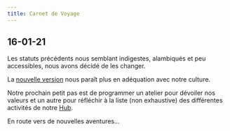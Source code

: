 ```yaml
---
title: Carnet de Voyage
---
```

## 16-01-21
Les statuts précédents nous semblant indigestes, alambiqués et peu accessibles, nous avons décidé de les changer.  

La [nouvelle version](statuts.md) nous paraît plus en adéquation avec notre culture.  

Notre prochain petit pas est de programmer un atelier pour dévoiler nos valeurs et un autre pour réfléchir à la liste (non exhaustive) des différentes activités de notre [Hub](lexique.md).   

En route vers de nouvelles aventures...

